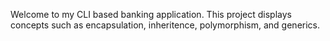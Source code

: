 Welcome to my CLI based banking application. This project displays concepts such as encapsulation, inheritence, polymorphism, and generics.